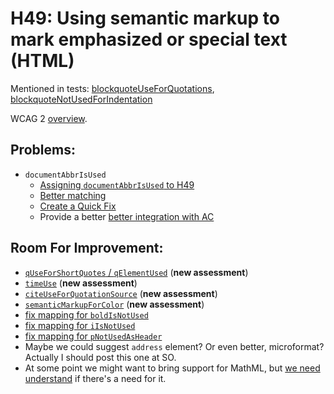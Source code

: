 
# H49: Using semantic markup to mark emphasized or special text (HTML)

Mentioned in tests: [blockquoteUseForQuotations](https://github.com/quailjs/quail/blob/2.2.15/src/js/custom/blockquoteUseForQuotations.js), [blockquoteNotUsedForIndentation](https://github.com/quailjs/quail/blob/2.2.15/src/js/custom/blockquoteNotUsedForIndentation.js)

WCAG 2 [overview](http://www.w3.org/TR/2015/NOTE-WCAG20-TECHS-20150226/H49).

## Problems:

* `documentAbbrIsUsed`
	* [Assigning `documentAbbrIsUsed` to H49](https://github.com/cksource/quail-enhancement/issues/2)
	* [Better matching](https://github.com/cksource/quail-enhancement/issues/1)
	* [Create a Quick Fix](https://github.com/cksource/quail-enhancement/issues/3)
	* Provide a better [better integration with AC](https://github.com/cksource/ckeditor-plugin-a11ychecker/issues/119)

## Room For Improvement:

* [`qUseForShortQuotes` / `qElementUsed`](https://github.com/cksource/quail-enhancement/issues/4) (**new assessment**)
* [`timeUse`](https://github.com/cksource/quail-enhancement/issues/5) (**new assessment**)
* [`citeUseForQuotationSource`](https://github.com/cksource/quail-enhancement/issues/6) (**new assessment**)
* [`semanticMarkupForColor`](https://github.com/cksource/quail-enhancement/issues/7) (**new assessment**)
* [fix mapping for `boldIsNotUsed`](https://github.com/cksource/quail-enhancement/issues/17)
* [fix mapping for `iIsNotUsed`](https://github.com/cksource/quail-enhancement/issues/18)
* [fix mapping for `pNotUsedAsHeader`](https://github.com/cksource/quail-enhancement/issues/20)
* Maybe we could suggest `address` element? Or even better, microformat? Actually I should post this one at SO.
* At some point we might want to bring support for MathML, but [we need understand](https://github.com/cksource/quail-enhancement/issues/8) if there's a need for it.